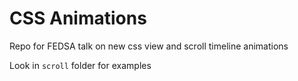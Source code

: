 # CSS Animations

Repo for FEDSA talk on new css view and scroll timeline animations

Look in `scroll` folder for examples
